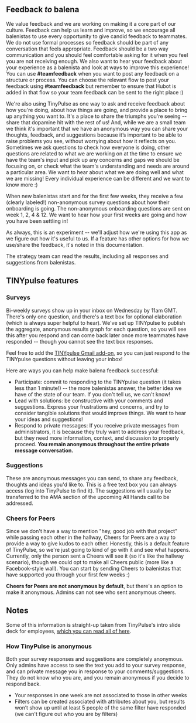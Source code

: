 ## Feedback *to* balena

We value feedback and we are working on making it a core part of our culture. Feedback can help us learn and improve, so we encourage all balenistas to use every opportunity to give candid feedback to teammates. We do not use formal processes so feedback should be part of any conversation that feels appropriate. Feedback should be a two way communication and you should feel comfortable asking for it when you feel you are not receiving enough. We also want to hear your feedback about your experience as a balenista and look at ways to improve this experience! You can use **#teamfeedback** when you want to post any feedback on a structure or process. You can choose the relevant flow to post your feedback using **#teamfeedback** but remember to ensure that Hubot is added in that flow so your team feedback can be sent to the right place :)

We're also using TinyPulse as one way to ask and receive feedback about how you're doing, about how things are going, and provide a place to bring up anything you want to. It's a place to share the triumphs you're seeing -- share that dopamine hit with the rest of us! And, while we are a small team we think it's important that we have an anonymous way you can share your thoughts, feedback, and suggestions because it’s important to be able to raise problems you see, without worrying about how it reflects on you. Sometimes we ask questions to check how everyone is doing, other questions are related to what we are working on at the time to ensure we have the team's input and pick up any concerns and gaps we should be focusing on, or check what the team's understanding and needs are around a particular area. We want to hear about what we are doing well and what we are missing! Every individual experience can be different and we want to know more :)

When new balenistas start and for the first few weeks, they receive a few (clearly labeled!) non-anonymous survey questions about how their onboarding is going. The non-anonymous onboarding questions are sent on week 1, 2, 4 & 12. We want to hear how your first weeks are going and how you have been settling in! 

As always, this is an experiment -- we'll adjust how we're using this app as we figure out how it's useful to us. If a feature has other options for how we use/share the feedback, it's noted in this documentation.

The strategy team can read the results, including all responses and suggestions from balenistas.

## TINYpulse features

### Surveys
Bi-weekly surveys show up in your inbox on Wednesday by 11am GMT. There's only one question, and there's a text box for optional elaboration (which is always super helpful to hear). We've set up TINYpulse to publish the aggregate, anonymous results graph for each question, so you will see this after you respond and can come back later once more teammates have responded -- though you cannot see the text box responses.

Feel free to add the [TINYpulse Gmail add-on](https://www.tinypulse.com/gmail), so you can just respond to the TINYpulse questions without leaving your inbox! 

Here are ways you can help make balena feedback successful:
* Participate: commit to responding to the TINYpulse question (it takes less than 1 minute!) -- the more balenistas answer, the better idea we have of the state of our team. If you don't tell us, we can't know! 
* Lead with solutions: be constructive with your comments and suggestions. Express your frustrations and concerns, and try to consider tangible solutions that would improve things. We want to hear your ideas and suggestions!
* Respond to private messages: If you receive private messages from administrators, it is because they truly want to address your feedback, but they need more information, context, and discussion to properly proceed. **You remain anonymous throughout the entire private message conversation.**

### Suggestions
These are anonymous messages you can send, to share any feedback, thoughts and ideas you'd like to. This is a free text box you can always access (log into TinyPulse to find it). The suggestions will usually be transferred to the AMA section of the upcoming All Hands call to be addressed. 

### Cheers for Peers
Since we don't have a way to mention "hey, good job with that project" while passing each other in the hallway, Cheers for Peers are a way to provide a way to give kudos to each other. Honestly, this is a default feature of TinyPulse, so we're just going to kind of go with it and see what happens. Currently, only the person sent a Cheers will see it (so it's like the hallway scenario), though we could opt to make all Cheers public (more like a Facebook-style wall). You can start by sending Cheers to balenistas that have supported you through your first few weeks :)

**Cheers for Peers are not anonymous by default**, but there's an option to make it anonymous. Admins can not see who sent anonymous cheers.

## Notes
Some of this information is straight-up taken from TinyPulse's intro slide deck for employees, [which you can read all of here](https://docs.google.com/presentation/d/1mqEpEpfpxTL8HrW4M6wEoJvcU8YLv7auRoqCSoUkt8k/edit#slide=id.p16).

### How TinyPulse is anonymous
Both your survey responses and suggestions are completely anonymous. Only admins have access to see the text you add to your survey response, and can private message you in response to your comments/suggestions. They do not know who you are, and you remain anonymous if you decide to respond back.
* Your responses in one week are not associated to those in other weeks
* Filters can be created associated with attributes about you, but results won’t show up until at least 5 people of the same filter have responded (we can't figure out who you are by filters)


